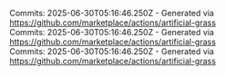 Commits: 2025-06-30T05:16:46.250Z - Generated via https://github.com/marketplace/actions/artificial-grass
<br>
Commits: 2025-06-30T05:16:46.250Z - Generated via https://github.com/marketplace/actions/artificial-grass
<br>
Commits: 2025-06-30T05:16:46.250Z - Generated via https://github.com/marketplace/actions/artificial-grass
<br>
